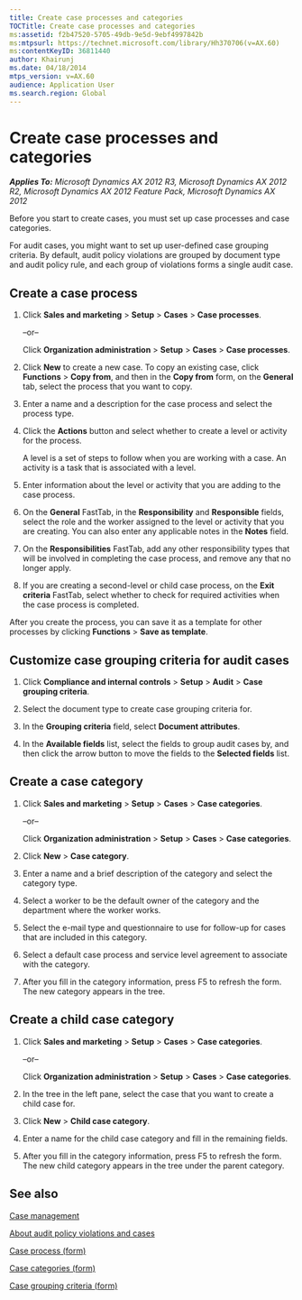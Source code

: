```yaml
---
title: Create case processes and categories
TOCTitle: Create case processes and categories
ms:assetid: f2b47520-5705-49db-9e5d-9ebf4997842b
ms:mtpsurl: https://technet.microsoft.com/library/Hh370706(v=AX.60)
ms:contentKeyID: 36811440
author: Khairunj
ms.date: 04/18/2014
mtps_version: v=AX.60
audience: Application User
ms.search.region: Global
---
```


# Create case processes and categories 


_**Applies To:** Microsoft Dynamics AX 2012 R3, Microsoft Dynamics AX 2012 R2, Microsoft Dynamics AX 2012 Feature Pack, Microsoft Dynamics AX 2012_

Before you start to create cases, you must set up case processes and case categories.

For audit cases, you might want to set up user-defined case grouping criteria. By default, audit policy violations are grouped by document type and audit policy rule, and each group of violations forms a single audit case.

## Create a case process

1.  Click **Sales and marketing** \> **Setup** \> **Cases** \> **Case processes**.
    
    –or–
    
    Click **Organization administration** \> **Setup** \> **Cases** \> **Case processes**.

2.  Click **New** to create a new case. To copy an existing case, click **Functions** \> **Copy from**, and then in the **Copy from** form, on the **General** tab, select the process that you want to copy.

3.  Enter a name and a description for the case process and select the process type.

4.  Click the **Actions** button and select whether to create a level or activity for the process.
    
    A level is a set of steps to follow when you are working with a case. An activity is a task that is associated with a level.

5.  Enter information about the level or activity that you are adding to the case process.

6.  On the **General** FastTab, in the **Responsibility** and **Responsible** fields, select the role and the worker assigned to the level or activity that you are creating. You can also enter any applicable notes in the **Notes** field.

7.  On the **Responsibilities** FastTab, add any other responsibility types that will be involved in completing the case process, and remove any that no longer apply.

8.  If you are creating a second-level or child case process, on the **Exit criteria** FastTab, select whether to check for required activities when the case process is completed.

After you create the process, you can save it as a template for other processes by clicking **Functions** \> **Save as template**.

## Customize case grouping criteria for audit cases

1.  Click **Compliance and internal controls** \> **Setup** \> **Audit** \> **Case grouping criteria**.

2.  Select the document type to create case grouping criteria for.

3.  In the **Grouping criteria** field, select **Document attributes**.

4.  In the **Available fields** list, select the fields to group audit cases by, and then click the arrow button to move the fields to the **Selected fields** list.

## Create a case category

1.  Click **Sales and marketing** \> **Setup** \> **Cases** \> **Case categories**.
    
    –or–
    
    Click **Organization administration** \> **Setup** \> **Cases** \> **Case categories**.

2.  Click **New** \> **Case category**.

3.  Enter a name and a brief description of the category and select the category type.

4.  Select a worker to be the default owner of the category and the department where the worker works.

5.  Select the e-mail type and questionnaire to use for follow-up for cases that are included in this category.

6.  Select a default case process and service level agreement to associate with the category.

7.  After you fill in the category information, press F5 to refresh the form. The new category appears in the tree.

## Create a child case category

1.  Click **Sales and marketing** \> **Setup** \> **Cases** \> **Case categories**.
    
    –or–
    
    Click **Organization administration** \> **Setup** \> **Cases** \> **Case categories**.

2.  In the tree in the left pane, select the case that you want to create a child case for.

3.  Click **New** \> **Child case category**.

4.  Enter a name for the child case category and fill in the remaining fields.

5.  After you fill in the category information, press F5 to refresh the form. The new child category appears in the tree under the parent category.

## See also

[Case management](case-management.md)

[About audit policy violations and cases](about-audit-policy-violations-and-cases.md)

[Case process (form)](https://technet.microsoft.com/library/hh242460\(v=ax.60\))

[Case categories (form)](https://technet.microsoft.com/library/hh209319\(v=ax.60\))

[Case grouping criteria (form)](https://technet.microsoft.com/library/hh209729\(v=ax.60\))

  


